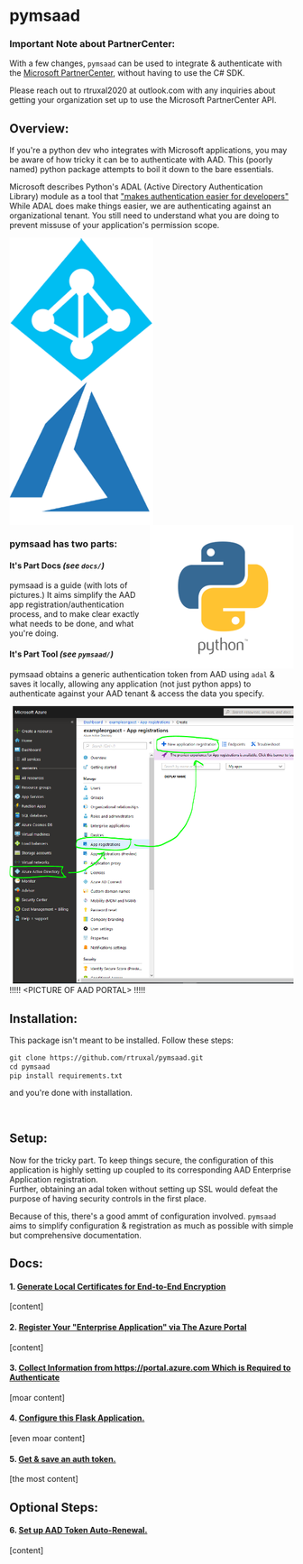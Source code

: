 pymsaad
=======================

### Important Note about PartnerCenter: 
With a few changes, `pymsaad` can be used to integrate & authenticate with the [Microsoft PartnerCenter](https://partnercenter.microsoft.com), without having to use the C# SDK.  

Please reach out to rtruxal2020 at outlook.com with any inquiries about getting your organization set up to use the Microsoft PartnerCenter API.

## Overview:
If you're a python dev who integrates with Microsoft applications, you may be aware of how tricky it can be to authenticate with AAD. 
This (poorly named) python package attempts to boil it down to the bare essentials.  

Microsoft describes Python's ADAL (Active Directory Authentication Library) module as a tool that ["makes authentication easier for developers"](https://docs.microsoft.com/en-us/azure/active-directory/develop/active-directory-authentication-libraries)
While ADAL does make things easier, we are authenticating against an organizational tenant. You still need to understand what you are doing to prevent missuse of your application's permission scope. 


<img align="left" width="255" height="255" src="https://github.com/rtruxal/pymsaad/blob/master/docs/img/aad.png">
<img align="center" width="255" height="255" src="https://github.com/rtruxal/pymsaad/blob/master/docs/img/azure.png">
<img align="right" width="255" height="255" src="https://github.com/rtruxal/pymsaad/blob/master/docs/img/python.png">  
<br>

### pymsaad has two parts:
#### It's Part Docs _(see `docs/`)_
pymsaad is a guide (with lots of pictures.) It aims simplify the AAD app registration/authentication process, and to make clear exactly what needs to be done, and what you're doing.
#### It's Part Tool _(see `pymsaad/`)_
pymsaad obtains a generic authentication token from AAD using `adal` & saves it locally, allowing any application (not just python apps) to authenticate against your AAD tenant & access the data you specify. 

![aad registration](docs/img/App-Registration.PNG)
!!!!!
\<PICTURE OF AAD PORTAL\>
!!!!!
<br>
## Installation:

This package isn't meant to be installed. Follow these steps:
```
git clone https://github.com/rtruxal/pymsaad.git
cd pymsaad
pip install requirements.txt
```
and you're done with installation.

<br>

## Setup:
Now for the tricky part. To keep things secure, the configuration of this application is highly setting up coupled to its corresponding AAD Enterprise Application registration.  
Further, obtaining an adal token without setting up SSL would defeat the purpose of having security controls in the first place.  

Because of this, there's a good ammt of configuration involved. `pymsaad` aims to simplify configuration & registration as much as possible with simple but comprehensive documentation.

## Docs:
#### 1. [Generate Local Certificates for End-to-End Encryption](docs/1-CERTIFICATES.md) 
[content]

#### 2. [Register Your "Enterprise Application" via The Azure Portal](docs/2-APP_REGISTRATION.md)
[content]

#### 3. [Collect Information from https://portal.azure.com Which is Required to Authenticate](docs/3-GATHER_REGISTRATION_INFO.md)
[moar content]

#### 4. [Configure this Flask Application.](docs/4-CONFIGURE_FLASK.md)
[even moar content]

#### 5. [Get & save an auth token.](docs/5-TEST.md)
[the most content]

## Optional Steps:
#### 6. [Set up AAD Token Auto-Renewal.](docs/6-optional-AUTO_RENEW.md)
[content]